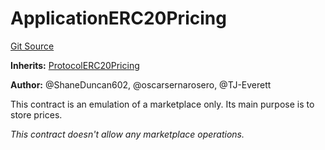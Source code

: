 # ApplicationERC20Pricing
[Git Source](https://github.com/thrackle-io/forte-rules-engine/blob/90e2ae1d7df03e5dac710c7ae0a8dd87e3b8b119/src/example/pricing/ApplicationERC20Pricing.sol)

**Inherits:**
[ProtocolERC20Pricing](/src/client/pricing/ProtocolERC20Pricing.sol/contract.ProtocolERC20Pricing.md)

**Author:**
@ShaneDuncan602, @oscarsernarosero, @TJ-Everett

This contract is an emulation of a marketplace only. Its main purpose is to store prices.

*This contract doesn't allow any marketplace operations.*


